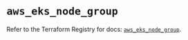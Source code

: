 # `aws_eks_node_group`

Refer to the Terraform Registry for docs: [`aws_eks_node_group`](https://registry.terraform.io/providers/hashicorp/aws/6.8.0/docs/resources/eks_node_group).
